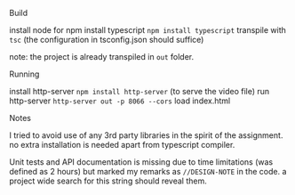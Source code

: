 Build

install node for npm
install typescript `npm install typescript`
transpile with `tsc` (the configuration in tsconfig.json should suffice)

note: the project is already transpiled in `out` folder.

Running

install http-server `npm install http-server` (to serve the video file)
run http-server `http-server out -p 8066 --cors`
load index.html

Notes

I tried to avoid use of any 3rd party libraries in the spirit of the assignment. no extra installation is needed apart from typescript compiler.

Unit tests and API documentation is missing due to time limitations (was defined as 2 hours) but marked my remarks as
`//DESIGN-NOTE` in the code. a project wide search for this string should reveal them.
